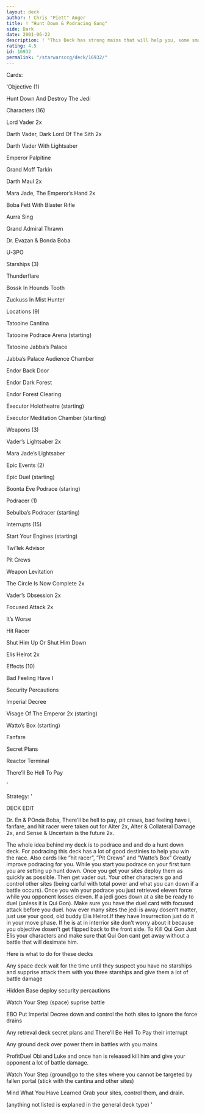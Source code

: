 ```yaml
---
layout: deck
author: ! Chris "Piett" Anger
title: ! "Hunt Down & Podracing Gang"
side: Dark
date: 2001-06-22
description: ! "This Deck has strong mains that will help you, some small suprise attack starships and a heavy damage to the opponent by podracing"
rating: 4.5
id: 16932
permalink: "/starwarsccg/deck/16932/"
---
```

Cards: 

'Objective (1)

Hunt Down And Destroy The Jedi


Characters (16)

Lord Vader 2x

Darth Vader, Dark Lord Of The Sith 2x

Darth Vader With Lightsaber

Emperor Palpitine

Grand Moff Tarkin

Darth Maul 2x

Mara Jade, The Emperor’s Hand 2x

Boba Fett With Blaster Rifle

Aurra Sing

Grand Admiral Thrawn

Dr. Evazan & Bonda Boba

U-3PO


Starships (3)

Thunderflare

Bossk In Hounds Tooth

Zuckuss In Mist Hunter


Locations (9)

Tatooine Cantina

Tatooine Podrace Arena (starting)

Tatooine Jabba’s Palace

Jabba’s Palace Audience Chamber

Endor Back Door

Endor Dark Forest

Endor Forest Clearing

Executor Holotheatre (starting)

Executor Meditation Chamber (starting)


Weapons (3)

Vader’s Lightsaber 2x

Mara Jade’s Lightsaber


Epic Events (2)

Epic Duel (starting)

Boonta Eve Podrace (staring)


Podracer (1)

Sebulba’s Podracer (starting)


Interrupts (15)

Start Your Engines (starting)

Twi’lek Advisor

Pit Crews

Weapon Levitation

The Circle Is Now Complete 2x

Vader’s Obsession 2x

Focused Attack 2x

It’s Worse

Hit Racer

Shut Him Up Or Shut Him Down

Elis Helrot 2x


Effects (10)

Bad Feeling Have I

Security Percautions

Imperial Decree

Visage Of The Emperor 2x (starting)

Watto’s Box (starting)

Fanfare

Secret Plans

Reactor Terminal

There’ll Be Hell To Pay

'

Strategy: '

DECK EDIT


Dr. En & POnda Boba, There’ll be hell to pay, pit crews, bad feeling have i, fanfare, and hit racer were taken out for Alter 2x, Alter & Collateral Damage 2x, and Sense & Uncertain is the future 2x.




The whole idea behind my deck is to podrace and and do a hunt down deck. For podracing this deck has a lot of good destinies to help you win the race. Also cards like ”hit racer”, ”Pit Crews” and ”Watto’s Box” Greatly improve podracing for you. While you start you podrace on your first turn you are setting up hunt down. Once you get your sites deploy them as quickly as possible. Then get vader out. Your other characters go and control other sites (being carful with total power and what you can down if a battle occurs). Once you win your podrace you just retrieved eleven force while you opponent losses eleven. If a jedi goes down at a site be ready to duel (unless it is Qui Gon). Make sure you have the duel card with focused attack before you duel. how ever many sites the jedi is away dosen’t matter, just use your good, old buddy Elis Helrot.If they have Insurrection just do it in your move phase. If he is at in interrior site don’t worry about it because you objective dosen’t get flipped back to the front side. To Kill Qui Gon Just Elis your characters and make sure that Qui Gon cant get away without a battle that will desimate him.


Here is what to do for these decks


Any space deck wait for the time until they suspect you have no starships and supprise attack them with you three starships and give them a lot of battle damage

Hidden Base deploy security percautions

Watch Your Step (space) suprise battle

EBO Put Imperial Decree down and control the hoth sites to ignore the force drains


Any retreval deck secret plans and There’ll Be Hell To Pay their interrupt


Any ground deck over power them in battles with you mains

ProfitDuel Obi and Luke and once han is released kill him and give your opponent a lot of battle damage.

Watch Your Step (ground)go to the sites where you cannot be targeted by fallen portal (stick with the cantina and other sites)


Mind What You Have Learned Grab your sites, control them, and drain.


(anything not listed is explaned in the general deck type)     '
